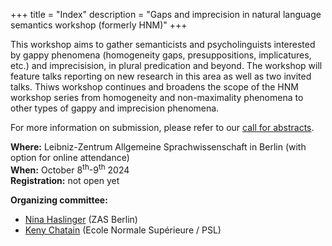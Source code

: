 +++
title = "Index"
description = "Gaps and imprecision in natural language semantics workshop (formerly HNM)"
+++



This workshop aims to gather semanticists and psycholinguists interested by gappy phenomena (homogeneity gaps, presuppositions, implicatures, etc.) and imprecisision, in plural predication and beyond. The workshop will feature talks reporting on new research in this area as well as two invited talks. Thiws workshop continues and broadens the scope of the HNM workshop series from homogeneity and non-maximality phenomena to other types of gappy and imprecision phenomena.

<!-- This workshop is supported by funding from . -->

For more information on submission, please refer to our [call for abstracts](/call).

**Where:** Leibniz-Zentrum Allgemeine Sprachwissenschaft in Berlin (with option for online attendance)  
**When:** October 8<sup>th</sup>-9<sup>th</sup> 2024  
**Registration:** not open yet


**Organizing committee:** 

  - [Nina Haslinger](https://wwwuser.gwdg.de/~haslinger/) (ZAS Berlin)
  - [Keny Chatain](https://kenyc.github.io/)              (Ecole Normale Supérieure / PSL)

